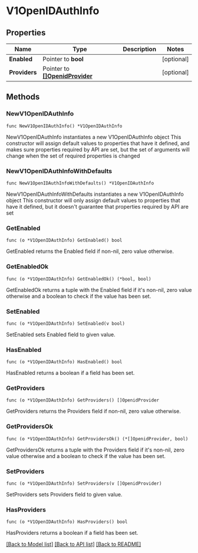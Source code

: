 # V1OpenIDAuthInfo

## Properties

Name | Type | Description | Notes
------------ | ------------- | ------------- | -------------
**Enabled** | Pointer to **bool** |  | [optional] 
**Providers** | Pointer to [**[]OpenidProvider**](OpenidProvider.md) |  | [optional] 

## Methods

### NewV1OpenIDAuthInfo

`func NewV1OpenIDAuthInfo() *V1OpenIDAuthInfo`

NewV1OpenIDAuthInfo instantiates a new V1OpenIDAuthInfo object
This constructor will assign default values to properties that have it defined,
and makes sure properties required by API are set, but the set of arguments
will change when the set of required properties is changed

### NewV1OpenIDAuthInfoWithDefaults

`func NewV1OpenIDAuthInfoWithDefaults() *V1OpenIDAuthInfo`

NewV1OpenIDAuthInfoWithDefaults instantiates a new V1OpenIDAuthInfo object
This constructor will only assign default values to properties that have it defined,
but it doesn't guarantee that properties required by API are set

### GetEnabled

`func (o *V1OpenIDAuthInfo) GetEnabled() bool`

GetEnabled returns the Enabled field if non-nil, zero value otherwise.

### GetEnabledOk

`func (o *V1OpenIDAuthInfo) GetEnabledOk() (*bool, bool)`

GetEnabledOk returns a tuple with the Enabled field if it's non-nil, zero value otherwise
and a boolean to check if the value has been set.

### SetEnabled

`func (o *V1OpenIDAuthInfo) SetEnabled(v bool)`

SetEnabled sets Enabled field to given value.

### HasEnabled

`func (o *V1OpenIDAuthInfo) HasEnabled() bool`

HasEnabled returns a boolean if a field has been set.

### GetProviders

`func (o *V1OpenIDAuthInfo) GetProviders() []OpenidProvider`

GetProviders returns the Providers field if non-nil, zero value otherwise.

### GetProvidersOk

`func (o *V1OpenIDAuthInfo) GetProvidersOk() (*[]OpenidProvider, bool)`

GetProvidersOk returns a tuple with the Providers field if it's non-nil, zero value otherwise
and a boolean to check if the value has been set.

### SetProviders

`func (o *V1OpenIDAuthInfo) SetProviders(v []OpenidProvider)`

SetProviders sets Providers field to given value.

### HasProviders

`func (o *V1OpenIDAuthInfo) HasProviders() bool`

HasProviders returns a boolean if a field has been set.


[[Back to Model list]](../README.md#documentation-for-models) [[Back to API list]](../README.md#documentation-for-api-endpoints) [[Back to README]](../README.md)



